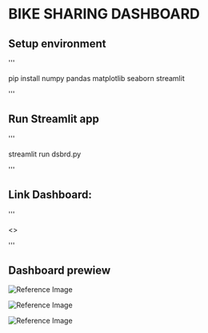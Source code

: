 # BIKE SHARING DASHBOARD

## Setup environment
'''

pip install numpy pandas matplotlib seaborn streamlit

'''

## Run Streamlit app
'''

streamlit run dsbrd.py

'''

## Link Dashboard:
'''

<>

'''

## Dashboard prewiew

![Reference Image](C:/Users/My-Asus/proyek_analisis_data/final_task_data_analysis/Screenshot_(733).png)

![Reference Image](C:/Users/My-Asus/proyek_analisis_data/final_task_data_analysis/Screenshot_(734).png)

![Reference Image](C:/Users/My-Asus/proyek_analisis_data/final_task_data_analysis/Screenshot_(735).png)